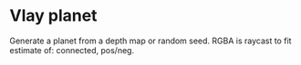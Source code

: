 # Vlay planet
Generate a planet from a depth map or random seed. RGBA is raycast to fit estimate of: connected, pos/neg.
